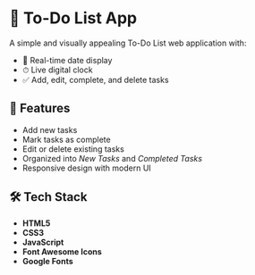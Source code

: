 # 📝 To-Do List App

A simple and visually appealing To-Do List web application with:
- 📅 Real-time date display
- ⏱ Live digital clock
- ✅ Add, edit, complete, and delete tasks

## 🚀 Features
- Add new tasks
- Mark tasks as complete
- Edit or delete existing tasks
- Organized into *New Tasks* and *Completed Tasks*
- Responsive design with modern UI

## 🛠️ Tech Stack
- **HTML5**
- **CSS3**
- **JavaScript**
- **Font Awesome Icons**
- **Google Fonts**

